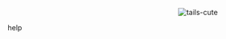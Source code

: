 

⠀⠀⠀⠀⠀⠀⠀⠀⠀⠀⠀⠀⠀⠀⠀⠀⠀⠀⠀⠀⠀⠀⠀⠀⠀⠀⠀⠀⠀⠀⠀⠀⠀![tails-cute](https://github.com/mochitails/mochitails/assets/162510444/292af291-5649-4e9f-8386-9894599acc06)


help




<!--
**mochitails/mochitails** is a ✨ _special_ ✨ repository because its `README.md` (this file) appears on your GitHub profile.


